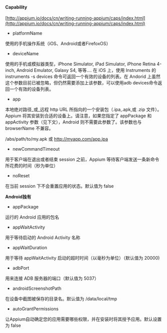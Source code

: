 #### Capability

[http://appium.io/docs/cn/writing-running-appium/caps/index.html](http://appium.io/docs/cn/writing-running-appium/caps/index.html)

* platformName

使用的手机操作系统（iOS、Android或者FirefoxOS）

* deviceName

使用的手机或模拟器类型，iPhone Simulator, iPad Simulator, iPhone Retina 4-inch, Android Emulator, Galaxy S4, 等等.... 在 iOS 上，使用 Instruments 的 instruments -s devices 命令可返回一个有效的设备的列表。在 Andorid 上虽然这个参数目前已被忽略，但仍然需要添加上该参数，可以使用adb devices命令返回一个有效的设备列表。

* app

本地绝对路径\_或\_远程 http URL 所指向的一个安装包（.ipa,.apk,或 .zip 文件）。Appium 将其安装到合适的设备上。请注意，如果您指定了 appPackage 和 appActivity 参数（见下文），Android 则不需要此参数了。该参数也与 browserName 不兼容。

/abs/path/to/my.apk 或 http://myapp.com/app.ipa

* newCommandTimeout

用于客户端在退出或者结束 session 之前，Appium 等待客户端发送一条新命令所花费的时间（秒为单位）

* noReset

在当前 session 下不会重置应用的状态。默认值为 false

**Android独有**

* appPackage

运行的 Android 应用的包名

* appWaitActivity

用于等待启动的 Android Activity 名称

* appWaitDuration

用于等待 appWaitActivity 启动的超时时间（以毫秒为单位）（默认值为 20000\)

* adbPort

用来连接 ADB 服务器的端口（默认值为 5037）

* androidScreenshotPath

在设备中截图被保存的目录名。默认值为 /data/local/tmp

* autoGrantPermissions

让Appium自动确定您的应用需要哪些权限，并在安装时将其授予应用。默认设置为 false



